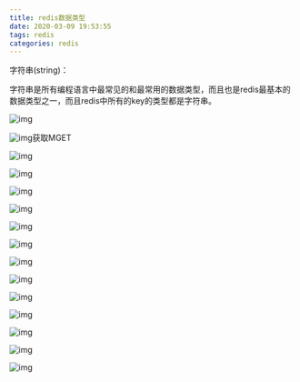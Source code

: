 ```yaml
---
title: redis数据类型
date: 2020-03-09 19:53:55
tags: redis
categories: redis
---
```


字符串(string)：

字符串是所有编程语言中最常见的和最常用的数据类型，而且也是redis最基本的数据类型之一，而且redis中所有的key的类型都是字符串。



![img](redis数据类型/image-43.png)

<!--more-->

![img](redis数据类型/image-44.png)获取MGET

![img](redis数据类型/image-45.png)

![img](redis数据类型/image-46.png)

![img](redis数据类型/image-47.png)

![img](redis数据类型/image-48.png)

![img](redis数据类型/image-49.png)

![img](redis数据类型/image-50.png)

![img](redis数据类型/image-51.png)

![img](redis数据类型/image-52.png)

![img](redis数据类型/image-53.png)

![img](redis数据类型/image-54.png)

![img](redis数据类型/image-55.png)

![img](redis数据类型/image-56.png)

![img](redis数据类型/image-57.png)